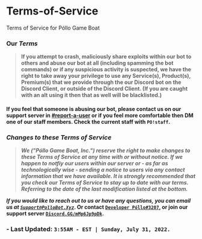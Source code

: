 # Terms-of-Service
Terms of Service for Póllo Game Boat

### <strong>Our <i>Terms</i></strong>

<blockquote>
<p><b>If you attempt to crash, maliciously share exploits within our bot to others and abuse our bot at all (including spamming the bot commands) or if any suspicious activity is suspected, we have the right to take away your privilege to use any Service(s), Product(s), Premium(s) that we provide through the our Discord bot on the Discord Client, or outside of the Discord Client. (If you are caught with an alt using it then that as well will be blacklisted.)</b></p>  
</blockquote>

#### If you feel that someone is abusing our bot, please contact us on our support server in <a href="https://discord.com/channels/825065920299925524/829148159959629834">#report-a-user</a> or if you feel more comfortable then DM one of our staff members.  Check the current staff with <code>PO!staff</code>.  

### <b><i>Changes to these Terms of Service</i></b>

<blockquote>
<p><strong><b><i>We ("Póllo Game Boat, Inc.") reserve the right to make changes to these Terms of Service at any time with or without notice.  If we happen to notfiy our users within our server or - as far as technologically wise - sending a notice to users via any contact information that we have available. 
It is strongly recommended that you check our Terms of Service to stay up to date with our terms.  Referring to the date of the last modification listed at the bottom.</i></strong></b></p>
</blockquote>

<p><strong><b><i>If you would like to reach out to us or have any questions, you can email us at <a href="mailto:Support@PolloBot.Xyz"><code>Support@PolloBot.Xyz</code></a></i>.  Or contact <a href="https://discord.com/users/786297097308864593"><code>Developer Póllo#3207</code></a>, or join our support server <a href="https://discord.gg/mMp6Jp9pDk"><code>Discord.GG/mMp6Jp9pDk</code></a>.</strong></b></p>

### - Last Updated: <code>3:55AM - EST | Sunday, July 31, 2022.  </code>
